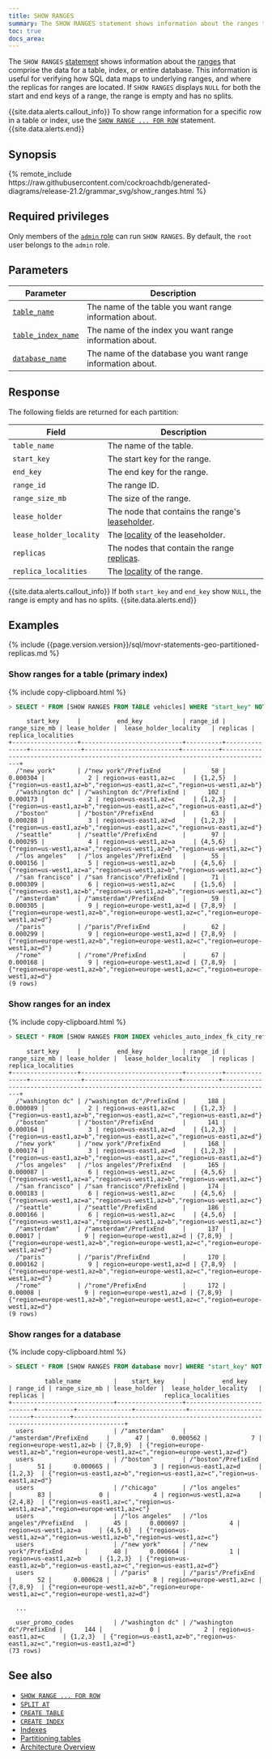 ```yaml
---
title: SHOW RANGES
summary: The SHOW RANGES statement shows information about the ranges that comprise the data for a table, index, or entire database.
toc: true
docs_area: 
---
```


The `SHOW RANGES` [statement](sql-statements.html) shows information about the [ranges](architecture/overview.html#glossary) that comprise the data for a table, index, or entire database. This information is useful for verifying how SQL data maps to underlying ranges, and where the replicas for ranges are located. If `SHOW RANGES` displays `NULL` for both the start and end keys of a range, the range is empty and has no splits.

{{site.data.alerts.callout_info}}
To show range information for a specific row in a table or index, use the [`SHOW RANGE ... FOR ROW`](show-range-for-row.html) statement.
{{site.data.alerts.end}}

## Synopsis

<div>
{% remote_include https://raw.githubusercontent.com/cockroachdb/generated-diagrams/release-21.2/grammar_svg/show_ranges.html %}
</div>

## Required privileges

Only members of the [`admin` role](authorization.html#admin-role) can run `SHOW RANGES`. By default, the `root` user belongs to the `admin` role.

## Parameters

Parameter | Description
----------|------------
[`table_name`](sql-grammar.html#table_name) | The name of the table you want range information about.
[`table_index_name`](sql-grammar.html#table_index_name) | The name of the index you want range information about.
[`database_name`](sql-grammar.html#database_name) | The name of the database you want range information about.

## Response

The following fields are returned for each partition:

Field | Description
------|------------
`table_name` | The name of the table.
`start_key` | The start key for the range.
`end_key` | The end key for the range.
`range_id` | The range ID.
`range_size_mb` | The size of the range.
`lease_holder` | The node that contains the range's [leaseholder](architecture/overview.html#glossary).
`lease_holder_locality` | The [locality](cockroach-start.html#locality) of the leaseholder.
`replicas` | The nodes that contain the range [replicas](architecture/overview.html#glossary).
`replica_localities` | The [locality](cockroach-start.html#locality) of the range.

{{site.data.alerts.callout_info}}
If both `start_key` and `end_key` show `NULL`, the range is empty and has no splits.
{{site.data.alerts.end}}

## Examples

{% include {{page.version.version}}/sql/movr-statements-geo-partitioned-replicas.md %}

### Show ranges for a table (primary index)

{% include copy-clipboard.html %}
~~~ sql
> SELECT * FROM [SHOW RANGES FROM TABLE vehicles] WHERE "start_key" NOT LIKE '%Prefix%';
~~~
~~~
     start_key     |          end_key           | range_id | range_size_mb | lease_holder |  lease_holder_locality   | replicas |                                 replica_localities
+------------------+----------------------------+----------+---------------+--------------+--------------------------+----------+------------------------------------------------------------------------------------+
  /"new york"      | /"new york"/PrefixEnd      |       58 |      0.000304 |            2 | region=us-east1,az=c     | {1,2,5}  | {"region=us-east1,az=b","region=us-east1,az=c","region=us-west1,az=b"}
  /"washington dc" | /"washington dc"/PrefixEnd |      102 |      0.000173 |            2 | region=us-east1,az=c     | {1,2,3}  | {"region=us-east1,az=b","region=us-east1,az=c","region=us-east1,az=d"}
  /"boston"        | /"boston"/PrefixEnd        |       63 |      0.000288 |            3 | region=us-east1,az=d     | {1,2,3}  | {"region=us-east1,az=b","region=us-east1,az=c","region=us-east1,az=d"}
  /"seattle"       | /"seattle"/PrefixEnd       |       97 |      0.000295 |            4 | region=us-west1,az=a     | {4,5,6}  | {"region=us-west1,az=a","region=us-west1,az=b","region=us-west1,az=c"}
  /"los angeles"   | /"los angeles"/PrefixEnd   |       55 |      0.000156 |            5 | region=us-west1,az=b     | {4,5,6}  | {"region=us-west1,az=a","region=us-west1,az=b","region=us-west1,az=c"}
  /"san francisco" | /"san francisco"/PrefixEnd |       71 |      0.000309 |            6 | region=us-west1,az=c     | {1,5,6}  | {"region=us-east1,az=b","region=us-west1,az=b","region=us-west1,az=c"}
  /"amsterdam"     | /"amsterdam"/PrefixEnd     |       59 |      0.000305 |            9 | region=europe-west1,az=d | {7,8,9}  | {"region=europe-west1,az=b","region=europe-west1,az=c","region=europe-west1,az=d"}
  /"paris"         | /"paris"/PrefixEnd         |       62 |      0.000299 |            9 | region=europe-west1,az=d | {7,8,9}  | {"region=europe-west1,az=b","region=europe-west1,az=c","region=europe-west1,az=d"}
  /"rome"          | /"rome"/PrefixEnd          |       67 |      0.000168 |            9 | region=europe-west1,az=d | {7,8,9}  | {"region=europe-west1,az=b","region=europe-west1,az=c","region=europe-west1,az=d"}
(9 rows)
~~~

### Show ranges for an index

{% include copy-clipboard.html %}
~~~ sql
> SELECT * FROM [SHOW RANGES FROM INDEX vehicles_auto_index_fk_city_ref_users] WHERE "start_key" NOT LIKE '%Prefix%';
~~~
~~~
     start_key     |          end_key           | range_id | range_size_mb | lease_holder |  lease_holder_locality   | replicas |                                 replica_localities
+------------------+----------------------------+----------+---------------+--------------+--------------------------+----------+------------------------------------------------------------------------------------+
  /"washington dc" | /"washington dc"/PrefixEnd |      188 |      0.000089 |            2 | region=us-east1,az=c     | {1,2,3}  | {"region=us-east1,az=b","region=us-east1,az=c","region=us-east1,az=d"}
  /"boston"        | /"boston"/PrefixEnd        |      141 |      0.000164 |            3 | region=us-east1,az=d     | {1,2,3}  | {"region=us-east1,az=b","region=us-east1,az=c","region=us-east1,az=d"}
  /"new york"      | /"new york"/PrefixEnd      |      168 |      0.000174 |            3 | region=us-east1,az=d     | {1,2,3}  | {"region=us-east1,az=b","region=us-east1,az=c","region=us-east1,az=d"}
  /"los angeles"   | /"los angeles"/PrefixEnd   |      165 |      0.000087 |            6 | region=us-west1,az=c     | {4,5,6}  | {"region=us-west1,az=a","region=us-west1,az=b","region=us-west1,az=c"}
  /"san francisco" | /"san francisco"/PrefixEnd |      174 |      0.000183 |            6 | region=us-west1,az=c     | {4,5,6}  | {"region=us-west1,az=a","region=us-west1,az=b","region=us-west1,az=c"}
  /"seattle"       | /"seattle"/PrefixEnd       |      186 |      0.000166 |            6 | region=us-west1,az=c     | {4,5,6}  | {"region=us-west1,az=a","region=us-west1,az=b","region=us-west1,az=c"}
  /"amsterdam"     | /"amsterdam"/PrefixEnd     |      137 |       0.00017 |            9 | region=europe-west1,az=d | {7,8,9}  | {"region=europe-west1,az=b","region=europe-west1,az=c","region=europe-west1,az=d"}
  /"paris"         | /"paris"/PrefixEnd         |      170 |      0.000162 |            9 | region=europe-west1,az=d | {7,8,9}  | {"region=europe-west1,az=b","region=europe-west1,az=c","region=europe-west1,az=d"}
  /"rome"          | /"rome"/PrefixEnd          |      172 |       0.00008 |            9 | region=europe-west1,az=d | {7,8,9}  | {"region=europe-west1,az=b","region=europe-west1,az=c","region=europe-west1,az=d"}
(9 rows)
~~~

### Show ranges for a database

{% include copy-clipboard.html %}
~~~ sql
> SELECT * FROM [SHOW RANGES FROM database movr] WHERE "start_key" NOT LIKE '%Prefix%';
~~~
~~~
          table_name         |    start_key     |          end_key           | range_id | range_size_mb | lease_holder |  lease_holder_locality   | replicas |                                 replica_localities
+----------------------------+------------------+----------------------------+----------+---------------+--------------+--------------------------+----------+------------------------------------------------------------------------------------+
  users                      | /"amsterdam"     | /"amsterdam"/PrefixEnd     |       47 |      0.000562 |            7 | region=europe-west1,az=b | {7,8,9}  | {"region=europe-west1,az=b","region=europe-west1,az=c","region=europe-west1,az=d"}
  users                      | /"boston"        | /"boston"/PrefixEnd        |       51 |      0.000665 |            3 | region=us-east1,az=d     | {1,2,3}  | {"region=us-east1,az=b","region=us-east1,az=c","region=us-east1,az=d"}
  users                      | /"chicago"       | /"los angeles"             |       83 |             0 |            4 | region=us-west1,az=a     | {2,4,8}  | {"region=us-east1,az=c","region=us-west1,az=a","region=europe-west1,az=c"}
  users                      | /"los angeles"   | /"los angeles"/PrefixEnd   |       45 |      0.000697 |            4 | region=us-west1,az=a     | {4,5,6}  | {"region=us-west1,az=a","region=us-west1,az=b","region=us-west1,az=c"}
  users                      | /"new york"      | /"new york"/PrefixEnd      |       48 |      0.000664 |            1 | region=us-east1,az=b     | {1,2,3}  | {"region=us-east1,az=b","region=us-east1,az=c","region=us-east1,az=d"}
  users                      | /"paris"         | /"paris"/PrefixEnd         |       52 |      0.000628 |            8 | region=europe-west1,az=c | {7,8,9}  | {"region=europe-west1,az=b","region=europe-west1,az=c","region=europe-west1,az=d"}

  ...

  user_promo_codes           | /"washington dc" | /"washington dc"/PrefixEnd |      144 |             0 |            2 | region=us-east1,az=c     | {1,2,3}  | {"region=us-east1,az=b","region=us-east1,az=c","region=us-east1,az=d"}
(73 rows)
~~~

## See also

- [`SHOW RANGE ... FOR ROW`](show-range-for-row.html)
- [`SPLIT AT`](split-at.html)
- [`CREATE TABLE`](create-table.html)
- [`CREATE INDEX`](create-index.html)
- [Indexes](indexes.html)
- [Partitioning tables](partitioning.html)
- [Architecture Overview](architecture/overview.html)
